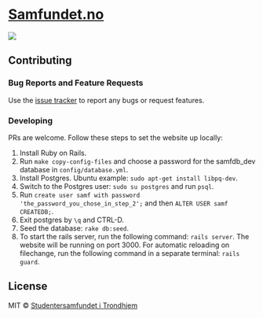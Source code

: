 # [Samfundet.no](http://samfundet.no)
![](http://i.imgur.com/8n5hDoC.png)

## Contributing

### Bug Reports and Feature Requests

Use the [issue tracker](https://github.com/Samfundet/Samfundet/issues) to report any bugs or request features.

### Developing

PRs are welcome. Follow these steps to set the website up locally:

1. Install Ruby on Rails.
2. Run ```make copy-config-files``` and choose a password for the samfdb_dev database in ```config/database.yml```.
3. Install Postgres. Ubuntu example: ```sudo apt-get install libpq-dev```.
4. Switch to the Postgres user: ```sudo su postgres``` and run ```psql```.
5. Run ```create user samf with password 'the_password_you_chose_in_step_2';``` and then ```ALTER USER samf CREATEDB;```.
6. Exit postgres by ```\q``` and CTRL-D.
6. Seed the database: ```rake db:seed```.
7. To start the rails server, run the following command: ```rails server```. The website will be running on port 3000. For automatic reloading on filechange, run the following command in a separate terminal: ```rails guard```.

## License

MIT © [Studentersamfundet i Trondhjem](https://www.samfundet.no/)
